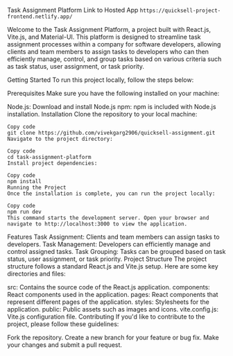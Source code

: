 Task Assignment Platform
Link to Hosted App ```https://quicksell-project-frontend.netlify.app/```

Welcome to the Task Assignment Platform, a project built with React.js, Vite.js, and Material-UI. This platform is designed to streamline task assignment processes within a company for software developers, allowing clients and team members to assign tasks to developers who can then efficiently manage, control, and group tasks based on various criteria such as task status, user assignment, or task priority.

Getting Started
To run this project locally, follow the steps below:

Prerequisites
Make sure you have the following installed on your machine:

Node.js: Download and install Node.js
npm: npm is included with Node.js installation.
Installation
Clone the repository to your local machine:

```
Copy code
git clone https://github.com/vivekgarg2906/quicksell-assignment.git
Navigate to the project directory:
```
```
Copy code
cd task-assignment-platform
Install project dependencies:
```
```
Copy code
npm install
Running the Project
Once the installation is complete, you can run the project locally:
```
```
Copy code
npm run dev
This command starts the development server. Open your browser and navigate to http://localhost:3000 to view the application.
```

Features
Task Assignment: Clients and team members can assign tasks to developers.
Task Management: Developers can efficiently manage and control assigned tasks.
Task Grouping: Tasks can be grouped based on task status, user assignment, or task priority.
Project Structure
The project structure follows a standard React.js and Vite.js setup. Here are some key directories and files:

src: Contains the source code of the React.js application.
components: React components used in the application.
pages: React components that represent different pages of the application.
styles: Stylesheets for the application.
public: Public assets such as images and icons.
vite.config.js: Vite.js configuration file.
Contributing
If you'd like to contribute to the project, please follow these guidelines:

Fork the repository.
Create a new branch for your feature or bug fix.
Make your changes and submit a pull request.
